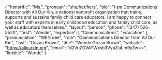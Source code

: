 {
  "honorific": "Ms.",
  "pronoun": "she/her/hers",
  "bio": "I am Communications Director with All Our Kin, a national nonprofit organization that trains, supports and sustains family child care educators. I am happy to connect your staff with experts in early childhood education and family child care, as well as educators themselves.",
  "layout": "person",
  "phone": "(347) 526-5520",
  "first": "Wende",
  "expertise": [
    "Communications",
    "Education"
  ],
  "pronunciation": "WEN dee",
  "role": "Communications Director from All Our Kin",
  "last": "Gozan Brown",
  "title": "Wende Gozan Brown",
  "website": "https://allourkin.org",
  "email": "d2VuZGVAYWxsb3Vya2luLm9yZw==",
  "linktitle": "Wende"
}